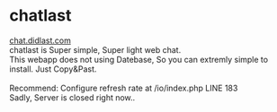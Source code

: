 # chatlast
<a href="https://chatservices.didlast.com/">chat.didlast.com</a><br>
chatlast is Super simple, Super light web chat.<br>
This webapp does not using Datebase, So you can extremly simple to install. Just Copy&Past.<br><br>
Recommend: Configure refresh rate at /io/index.php LINE 183
<br>
Sadly, Server is closed right now..
